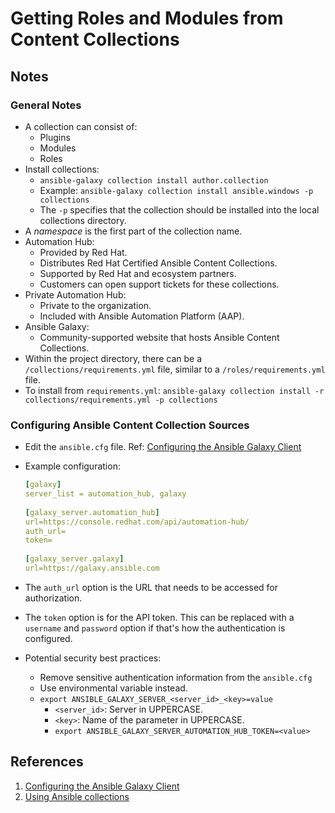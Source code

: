 # Getting Roles and Modules from Content Collections

## Notes

### General Notes

- A collection can consist of:
  - Plugins
  - Modules
  - Roles
- Install collections:
  - `ansible-galaxy collection install author.collection`
  - Example: `ansible-galaxy collection install ansible.windows -p collections`
  - The `-p` specifies that the collection should be installed into the local collections directory.
- A *namespace* is the first part of the collection name.
- Automation Hub:
  - Provided by Red Hat.
  - Distributes Red Hat Certified Ansible Content Collections.
  - Supported by Red Hat and ecosystem partners.
  - Customers can open support tickets for these collections.
- Private Automation Hub:
  - Private to the organization.
  - Included with Ansible Automation Platform (AAP).
- Ansible Galaxy:
  - Community-supported website that hosts Ansible Content Collections.
- Within the project directory, there can be a `/collections/requirements.yml` file, similar to a `/roles/requirements.yml` file.
- To install from `requirements.yml`: `ansible-galaxy collection install -r collections/requirements.yml -p collections`

### Configuring Ansible Content Collection Sources

- Edit the `ansible.cfg` file. Ref: [Configuring the Ansible Galaxy Client](https://docs.ansible.com/ansible/latest/galaxy/user_guide.html#configuring-the-ansible-galaxy-client)
- Example configuration:
  
  ```yaml
  [galaxy]
  server_list = automation_hub, galaxy
   
  [galaxy_server.automation_hub]
  url=https://console.redhat.com/api/automation-hub/
  auth_url=
  token=
   
  [galaxy_server.galaxy]
  url=https://galaxy.ansible.com
  ```

- The `auth_url` option is the URL that needs to be accessed for authorization.
- The `token` option is for the API token. This can be replaced with a `username` and `password` option if that's how the authentication is configured.
- Potential security best practices:
  - Remove sensitive authentication information from the `ansible.cfg`
  - Use environmental variable instead.
  - `export ANSIBLE_GALAXY_SERVER_<server_id>_<key>=value`
    - `<server_id>`: Server in UPPERCASE.
    - `<key>`: Name of the parameter in UPPERCASE.
    - `export ANSIBLE_GALAXY_SERVER_AUTOMATION_HUB_TOKEN=<value>`

## References

1. [Configuring the Ansible Galaxy Client](https://docs.ansible.com/ansible/latest/galaxy/user_guide.html#configuring-the-ansible-galaxy-client)
2. [Using Ansible collections](https://docs.ansible.com/ansible/latest/collections_guide/index.html)
